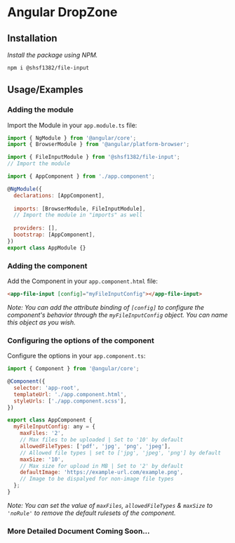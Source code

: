 # Angular DropZone

## Installation
_Install the package using NPM._
```bash
npm i @shsf1382/file-input
```

## Usage/Examples
### Adding the module
Import the Module in your `app.module.ts` file:
```javascript 
import { NgModule } from '@angular/core';
import { BrowserModule } from '@angular/platform-browser';

import { FileInputModule } from '@shsf1382/file-input';
// Import the module

import { AppComponent } from './app.component';

@NgModule({
  declarations: [AppComponent],
  
  imports: [BrowserModule, FileInputModule],
  // Import the module in "imports" as well
  
  providers: [],
  bootstrap: [AppComponent],
})
export class AppModule {}
```
### Adding the component
Add the Component in your `app.component.html` file:
```html 
<app-file-input [config]="myFileInputConfig"></app-file-input>
```
_Note: You can add the attribute binding of `[config]` to configure the component's behavior through the `myFileInputConfig` object. You can name this object as you wish._

### Configuring the options of the component
Configure the options in your `app.component.ts`:
```javascript
import { Component } from '@angular/core';

@Component({
  selector: 'app-root',
  templateUrl: './app.component.html',
  styleUrls: ['./app.component.scss'],
})

export class AppComponent {
  myFileInputConfig: any = {
    maxFiles: '2',
    // Max files to be uploaded | Set to '10' by default
    allowedFileTypes: ['pdf', 'jpg', 'png', 'jpeg'],
    // Allowed file types | set to ['jpg', 'jpeg', 'png'] by default
    maxSize: '10',
    // Max size for upload in MB | Set to '2' by default
    defaultImage: 'https://example-url.com/example.png',
    // Image to be dispalyed for non-image file types
  };
}
```
_Note: You can set the value of `maxFiles`, `allowedFileTypes` & `maxSize` to `'noRule'` to remove the default rulesets of the component._

### More Detailed Document Coming Soon...